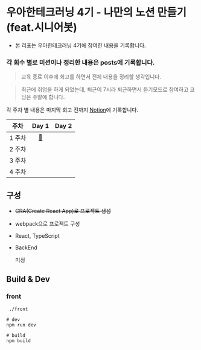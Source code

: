 # 우아한테크러닝 4기 - 나만의 노션 만들기 (feat.시니어봇)

- 본 리포는 우아한테크러닝 4기에 참여한 내용을 기록합니다.

### 각 회수 별로 미션이나 정리한 내용은 posts에 기록합니다.

> 교육 종료 이후에 회고를 하면서 전체 내용을 정리할 생각입니다.

> 최근에 취업을 하게 되었는데, 퇴근이 7시라 퇴근하면서 듣기모드로 참여하고 코딩은 주말에 합니다.

각 주차 별 내용은 마지막 회고 전까지 [Notion](https://www.notion.so/mokhs/1b75ac4848434541a022bee1a4a7552c)에 기록합니다.

|  주차  |                                                  Day 1                                                   | Day 2 |
| :----: | :------------------------------------------------------------------------------------------------------: | :---: |
| 1 주차 | [💾](https://github.com/mokhs00/woowatech_learning_notion/blob/master/posts/1-1%20%EB%AF%B8%EC%85%98.md) |       |
| 2 주차 |                                                                                                          |       |
| 3 주차 |                                                                                                          |       |
| 4 주차 |                                                                                                          |       |

## 구성

- ~~CRA(Create React App)로 프로젝트 생성~~
- webpack으로 프로젝트 구성

- React, TypeScript

- BackEnd

  미정

## Build & Dev

### front

```
 ./front

# dev
npm run dev

# build
npm build
```
